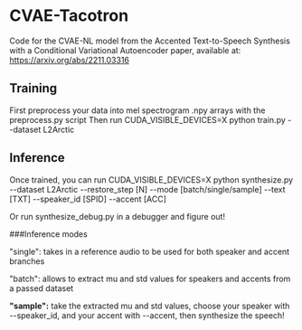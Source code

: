 # CVAE-Tacotron
Code for the CVAE-NL model from the Accented Text-to-Speech Synthesis with a Conditional Variational Autoencoder paper, available at: https://arxiv.org/abs/2211.03316



## Training
First preprocess your data into mel spectrogram .npy arrays with the preprocess.py script
Then run CUDA_VISIBLE_DEVICES=X python train.py --dataset L2Arctic

## Inference
Once trained, you can run CUDA_VISIBLE_DEVICES=X python synthesize.py --dataset L2Arctic --restore_step [N] --mode [batch/single/sample] --text [TXT] --speaker_id [SPID] --accent [ACC]

Or run synthesize_debug.py in a debugger and figure out!

###Inference modes

"single": takes in a reference audio to be used for both speaker and accent branches

"batch": allows to extract mu and std values for speakers and accents from a passed dataset

**"sample":** take the extracted mu and std values, choose your speaker with --speaker_id, and your accent with --accent, then synthesize the speech!
